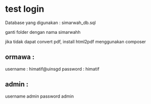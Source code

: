 # test login
Database yang digunakan : simarwah_db.sql

ganti folder dengan nama simarwahh

jika tidak dapat convert pdf, install html2pdf menggunakan composer
## ormawa : 
username : himatif@uinsgd
password : himatif
## admin : 
username admin
password admin

